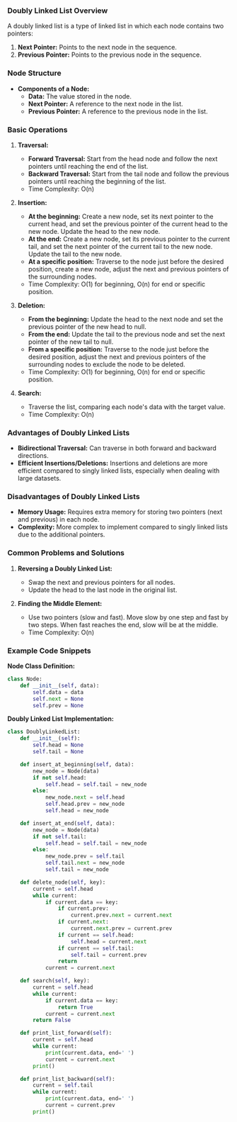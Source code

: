 ### Doubly Linked List Overview
A doubly linked list is a type of linked list in which each node contains two pointers:
1. **Next Pointer:** Points to the next node in the sequence.
2. **Previous Pointer:** Points to the previous node in the sequence.

### Node Structure
- **Components of a Node:**
  - **Data:** The value stored in the node.
  - **Next Pointer:** A reference to the next node in the list.
  - **Previous Pointer:** A reference to the previous node in the list.

### Basic Operations
1. **Traversal:**
   - **Forward Traversal:** Start from the head node and follow the next pointers until reaching the end of the list.
   - **Backward Traversal:** Start from the tail node and follow the previous pointers until reaching the beginning of the list.
   - Time Complexity: O(n)

2. **Insertion:**
   - **At the beginning:** Create a new node, set its next pointer to the current head, and set the previous pointer of the current head to the new node. Update the head to the new node.
   - **At the end:** Create a new node, set its previous pointer to the current tail, and set the next pointer of the current tail to the new node. Update the tail to the new node.
   - **At a specific position:** Traverse to the node just before the desired position, create a new node, adjust the next and previous pointers of the surrounding nodes.
   - Time Complexity: O(1) for beginning, O(n) for end or specific position.

3. **Deletion:**
   - **From the beginning:** Update the head to the next node and set the previous pointer of the new head to null.
   - **From the end:** Update the tail to the previous node and set the next pointer of the new tail to null.
   - **From a specific position:** Traverse to the node just before the desired position, adjust the next and previous pointers of the surrounding nodes to exclude the node to be deleted.
   - Time Complexity: O(1) for beginning, O(n) for end or specific position.

4. **Search:**
   - Traverse the list, comparing each node's data with the target value.
   - Time Complexity: O(n)

### Advantages of Doubly Linked Lists
- **Bidirectional Traversal:** Can traverse in both forward and backward directions.
- **Efficient Insertions/Deletions:** Insertions and deletions are more efficient compared to singly linked lists, especially when dealing with large datasets.

### Disadvantages of Doubly Linked Lists
- **Memory Usage:** Requires extra memory for storing two pointers (next and previous) in each node.
- **Complexity:** More complex to implement compared to singly linked lists due to the additional pointers.

### Common Problems and Solutions
1. **Reversing a Doubly Linked List:**
   - Swap the next and previous pointers for all nodes.
   - Update the head to the last node in the original list.

2. **Finding the Middle Element:**
   - Use two pointers (slow and fast). Move slow by one step and fast by two steps. When fast reaches the end, slow will be at the middle.
   - Time Complexity: O(n)

### Example Code Snippets

**Node Class Definition:**
```python
class Node:
    def __init__(self, data):
        self.data = data
        self.next = None
        self.prev = None
```

**Doubly Linked List Implementation:**
```python
class DoublyLinkedList:
    def __init__(self):
        self.head = None
        self.tail = None

    def insert_at_beginning(self, data):
        new_node = Node(data)
        if not self.head:
            self.head = self.tail = new_node
        else:
            new_node.next = self.head
            self.head.prev = new_node
            self.head = new_node

    def insert_at_end(self, data):
        new_node = Node(data)
        if not self.tail:
            self.head = self.tail = new_node
        else:
            new_node.prev = self.tail
            self.tail.next = new_node
            self.tail = new_node

    def delete_node(self, key):
        current = self.head
        while current:
            if current.data == key:
                if current.prev:
                    current.prev.next = current.next
                if current.next:
                    current.next.prev = current.prev
                if current == self.head:
                    self.head = current.next
                if current == self.tail:
                    self.tail = current.prev
                return
            current = current.next

    def search(self, key):
        current = self.head
        while current:
            if current.data == key:
                return True
            current = current.next
        return False

    def print_list_forward(self):
        current = self.head
        while current:
            print(current.data, end=' ')
            current = current.next
        print()

    def print_list_backward(self):
        current = self.tail
        while current:
            print(current.data, end=' ')
            current = current.prev
        print()
```

